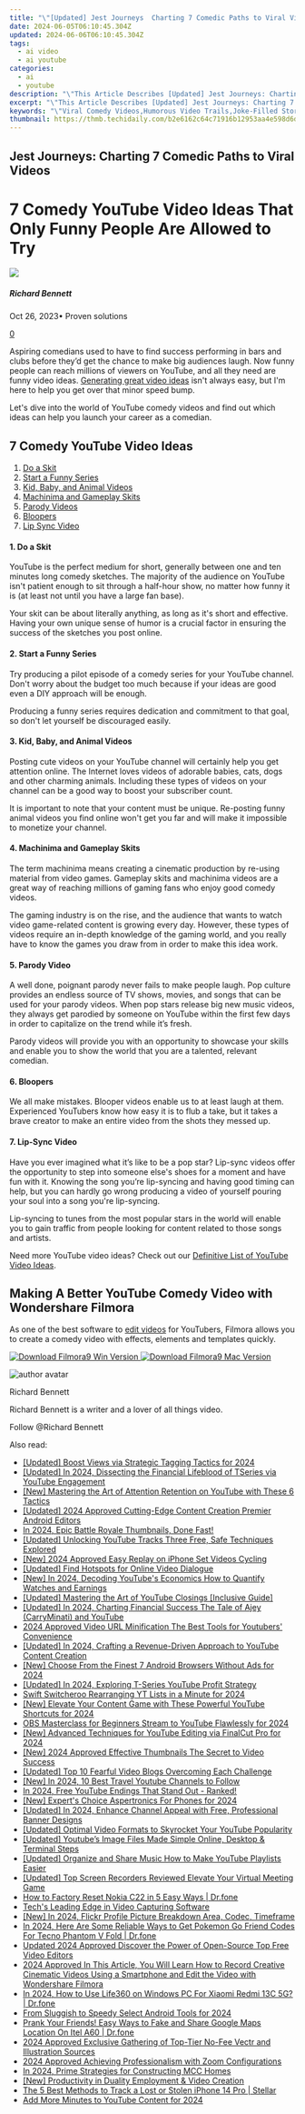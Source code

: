 ```yaml
---
title: "\"[Updated] Jest Journeys  Charting 7 Comedic Paths to Viral Videos\""
date: 2024-06-05T06:10:45.304Z
updated: 2024-06-06T06:10:45.304Z
tags:
  - ai video
  - ai youtube
categories:
  - ai
  - youtube
description: "\"This Article Describes [Updated] Jest Journeys: Charting 7 Comedic Paths to Viral Videos\""
excerpt: "\"This Article Describes [Updated] Jest Journeys: Charting 7 Comedic Paths to Viral Videos\""
keywords: "\"Viral Comedy Videos,Humorous Video Trails,Joke-Filled Storytelling,Laughter Journey Map,Comedic Pathfinding,Funny Video Adventures,Mirthful Content Exploration\""
thumbnail: https://thmb.techidaily.com/b2e6162c64c71916b12953aa4e598d6dbab13589e9351dbafbf801be610ecb70.jpg
---
```


## Jest Journeys: Charting 7 Comedic Paths to Viral Videos

# 7 Comedy YouTube Video Ideas That Only Funny People Are Allowed to Try

![](https://images.wondershare.com/filmora/article-images/richard-bennett.jpg)

##### Richard Bennett

 Oct 26, 2023• Proven solutions

[0](#commentsBoxSeoTemplate)

Aspiring comedians used to have to find success performing in bars and clubs before they’d get the chance to make big audiences laugh. Now funny people can reach millions of viewers on YouTube, and all they need are funny video ideas. [Generating great video ideas](https://www.filmora.io/community-blog/how-to-come-up-with-better-youtube-video-ideas-391.html) isn't always easy, but I'm here to help you get over that minor speed bump.

Let's dive into the world of YouTube comedy videos and find out which ideas can help you launch your career as a comedian.

## 7 Comedy YouTube Video Ideas

1. [Do a Skit](#one)
2. [Start a Funny Series](#two)
3. [Kid, Baby, and Animal Videos](#three)
4. [Machinima and Gameplay Skits](#four)
5. [Parody Videos](#five)
6. [Bloopers](#six)
7. [Lip Sync Video](#seven)

#### 1\. Do a Skit

YouTube is the perfect medium for short, generally between one and ten minutes long comedy sketches. The majority of the audience on YouTube isn't patient enough to sit through a half-hour show, no matter how funny it is (at least not until you have a large fan base).

Your skit can be about literally anything, as long as it's short and effective. Having your own unique sense of humor is a crucial factor in ensuring the success of the sketches you post online.

#### 2\. Start a Funny Series

Try producing a pilot episode of a comedy series for your YouTube channel. Don't worry about the budget too much because if your ideas are good even a DIY approach will be enough.

Producing a funny series requires dedication and commitment to that goal, so don't let yourself be discouraged easily.

#### 3\. Kid, Baby, and Animal Videos

Posting cute videos on your YouTube channel will certainly help you get attention online. The Internet loves videos of adorable babies, cats, dogs and other charming animals. Including these types of videos on your channel can be a good way to boost your subscriber count.

It is important to note that your content must be unique. Re-posting funny animal videos you find online won't get you far and will make it impossible to monetize your channel.

#### 4\. Machinima and Gameplay Skits

The term machinima means creating a cinematic production by re-using material from video games. Gameplay skits and machinima videos are a great way of reaching millions of gaming fans who enjoy good comedy videos.

The gaming industry is on the rise, and the audience that wants to watch video game-related content is growing every day. However, these types of videos require an in-depth knowledge of the gaming world, and you really have to know the games you draw from in order to make this idea work.

#### 5\. Parody Video

A well done, poignant parody never fails to make people laugh. Pop culture provides an endless source of TV shows, movies, and songs that can be used for your parody videos. When pop stars release big new music videos, they always get parodied by someone on YouTube within the first few days in order to capitalize on the trend while it’s fresh.

Parody videos will provide you with an opportunity to showcase your skills and enable you to show the world that you are a talented, relevant comedian.

#### 6\. Bloopers

We all make mistakes. Blooper videos enable us to at least laugh at them. Experienced YouTubers know how easy it is to flub a take, but it takes a brave creator to make an entire video from the shots they messed up.

#### 7\. Lip-Sync Video

Have you ever imagined what it’s like to be a pop star? Lip-sync videos offer the opportunity to step into someone else's shoes for a moment and have fun with it. Knowing the song you’re lip-syncing and having good timing can help, but you can hardly go wrong producing a video of yourself pouring your soul into a song you're lip-syncing.

Lip-syncing to tunes from the most popular stars in the world will enable you to gain traffic from people looking for content related to those songs and artists.

Need more YouTube video ideas? Check out our [Definitive List of YouTube Video Ideas](https://tools.techidaily.com/wondershare/filmora/download/).

## Making A Better YouTube Comedy Video with Wondershare Filmora

As one of the best software to [edit videos](https://tools.techidaily.com/wondershare/filmora/download/) for YouTubers, Filmora allows you to create a comedy video with effects, elements and templates quickly.

[![Download Filmora9 Win Version](https://images.wondershare.com/filmora/guide/download-btn-win.jpg) ](https://tools.techidaily.com/wondershare/filmora/download/) [![Download Filmora9 Mac Version](https://images.wondershare.com/filmora/guide/download-btn-mac.jpg) ](https://tools.techidaily.com/wondershare/filmora/download/)

![author avatar](https://images.wondershare.com/filmora/article-images/richard-bennett.jpg)

Richard Bennett

Richard Bennett is a writer and a lover of all things video.

Follow @Richard Bennett

<span class="atpl-alsoreadstyle">Also read:</span>
<div><ul>
<li><a href="https://facebook-record-videos.techidaily.com/updated-boost-views-via-strategic-tagging-tactics-for-2024/"><u>[Updated] Boost Views via Strategic Tagging Tactics for 2024</u></a></li>
<li><a href="https://facebook-record-videos.techidaily.com/updated-in-2024-dissecting-the-financial-lifeblood-of-tseries-via-youtube-engagement/"><u>[Updated] In 2024, Dissecting the Financial Lifeblood of TSeries via YouTube Engagement</u></a></li>
<li><a href="https://facebook-record-videos.techidaily.com/new-mastering-the-art-of-attention-retention-on-youtube-with-these-6-tactics/"><u>[New] Mastering the Art of Attention Retention on YouTube with These 6 Tactics</u></a></li>
<li><a href="https://facebook-record-videos.techidaily.com/updated-2024-approved-cutting-edge-content-creation-premier-android-editors/"><u>[Updated] 2024 Approved  Cutting-Edge Content Creation  Premier Android Editors</u></a></li>
<li><a href="https://facebook-record-videos.techidaily.com/in-2024-epic-battle-royale-thumbnails-done-fast/"><u>In 2024, Epic Battle Royale Thumbnails, Done Fast!</u></a></li>
<li><a href="https://facebook-record-videos.techidaily.com/updated-unlocking-youtube-tracks-three-free-safe-techniques-explored/"><u>[Updated] Unlocking YouTube Tracks  Three Free, Safe Techniques Explored</u></a></li>
<li><a href="https://facebook-record-videos.techidaily.com/new-2024-approved-easy-replay-on-iphone-set-videos-cycling/"><u>[New] 2024 Approved  Easy Replay on iPhone  Set Videos Cycling</u></a></li>
<li><a href="https://facebook-record-videos.techidaily.com/updated-find-hotspots-for-online-video-dialogue/"><u>[Updated] Find Hotspots for Online Video Dialogue</u></a></li>
<li><a href="https://facebook-record-videos.techidaily.com/new-in-2024-decoding-youtubes-economics-how-to-quantify-watches-and-earnings/"><u>[New] In 2024, Decoding YouTube's Economics  How to Quantify Watches and Earnings</u></a></li>
<li><a href="https://facebook-record-videos.techidaily.com/updated-mastering-the-art-of-youtube-closings-inclusive-guide/"><u>[Updated] Mastering the Art of YouTube Closings [Inclusive Guide]</u></a></li>
<li><a href="https://facebook-record-videos.techidaily.com/updated-in-2024-charting-financial-success-the-tale-of-ajey-carryminati-and-youtube/"><u>[Updated] In 2024, Charting Financial Success  The Tale of Ajey (CarryMinati) and YouTube</u></a></li>
<li><a href="https://facebook-record-videos.techidaily.com/2024-approved-video-url-minification-the-best-tools-for-youtubers-convenience/"><u>2024 Approved  Video URL Minification  The Best Tools for Youtubers' Convenience</u></a></li>
<li><a href="https://facebook-record-videos.techidaily.com/updated-in-2024-crafting-a-revenue-driven-approach-to-youtube-content-creation/"><u>[Updated] In 2024, Crafting a Revenue-Driven Approach to YouTube Content Creation</u></a></li>
<li><a href="https://facebook-record-videos.techidaily.com/new-choose-from-the-finest-7-android-browsers-without-ads-for-2024/"><u>[New] Choose From the Finest 7 Android Browsers Without Ads for 2024</u></a></li>
<li><a href="https://facebook-record-videos.techidaily.com/updated-in-2024-exploring-t-series-youtube-profit-strategy/"><u>[Updated] In 2024, Exploring T-Series YouTube Profit Strategy</u></a></li>
<li><a href="https://facebook-record-videos.techidaily.com/swift-switcheroo-rearranging-yt-lists-in-a-minute-for-2024/"><u>Swift Switcheroo  Rearranging YT Lists in a Minute for 2024</u></a></li>
<li><a href="https://facebook-record-videos.techidaily.com/new-elevate-your-content-game-with-these-powerful-youtube-shortcuts-for-2024/"><u>[New] Elevate Your Content Game with These Powerful YouTube Shortcuts for 2024</u></a></li>
<li><a href="https://facebook-record-videos.techidaily.com/obs-masterclass-for-beginners-stream-to-youtube-flawlessly-for-2024/"><u>OBS Masterclass for Beginners  Stream to YouTube Flawlessly for 2024</u></a></li>
<li><a href="https://facebook-record-videos.techidaily.com/new-advanced-techniques-for-youtube-editing-via-finalcut-pro-for-2024/"><u>[New] Advanced Techniques for YouTube Editing via FinalCut Pro for 2024</u></a></li>
<li><a href="https://facebook-record-videos.techidaily.com/new-2024-approved-effective-thumbnails-the-secret-to-video-success/"><u>[New] 2024 Approved  Effective Thumbnails  The Secret to Video Success</u></a></li>
<li><a href="https://facebook-record-videos.techidaily.com/updated-top-10-fearful-video-blogs-overcoming-each-challenge/"><u>[Updated] Top 10 Fearful Video Blogs  Overcoming Each Challenge</u></a></li>
<li><a href="https://facebook-record-videos.techidaily.com/new-in-2024-10-best-travel-youtube-channels-to-follow/"><u>[New] In 2024, 10 Best Travel Youtube Channels to Follow</u></a></li>
<li><a href="https://facebook-record-videos.techidaily.com/in-2024-free-youtube-endings-that-stand-out-ranked/"><u>In 2024, Free YouTube Endings That Stand Out - Ranked!</u></a></li>
<li><a href="https://facebook-record-videos.techidaily.com/new-experts-choice-aspertronics-for-phones-for-2024/"><u>[New] Expert's Choice  Aspertronics For Phones for 2024</u></a></li>
<li><a href="https://facebook-record-videos.techidaily.com/updated-in-2024-enhance-channel-appeal-with-free-professional-banner-designs/"><u>[Updated] In 2024, Enhance Channel Appeal with Free, Professional Banner Designs</u></a></li>
<li><a href="https://facebook-record-videos.techidaily.com/updated-optimal-video-formats-to-skyrocket-your-youtube-popularity/"><u>[Updated] Optimal Video Formats to Skyrocket Your YouTube Popularity</u></a></li>
<li><a href="https://facebook-record-videos.techidaily.com/updated-youtubes-image-files-made-simple-online-desktop-and-terminal-steps/"><u>[Updated] Youtube’s Image Files Made Simple  Online, Desktop & Terminal Steps</u></a></li>
<li><a href="https://facebook-record-videos.techidaily.com/updated-organize-and-share-music-how-to-make-youtube-playlists-easier/"><u>[Updated] Organize and Share Music  How to Make YouTube Playlists Easier</u></a></li>
<li><a href="https://screen-video-capture.techidaily.com/updated-top-screen-recorders-reviewed-elevate-your-virtual-meeting-game/"><u>[Updated] Top Screen Recorders Reviewed  Elevate Your Virtual Meeting Game</u></a></li>
<li><a href="https://techidaily.com/how-to-factory-reset-nokia-c22-in-5-easy-ways-drfone-by-drfone-reset-android-reset-android/"><u>How to Factory Reset Nokia C22 in 5 Easy Ways | Dr.fone</u></a></li>
<li><a href="https://screen-video-capture.techidaily.com/techs-leading-edge-in-video-capturing-software/"><u>Tech's Leading Edge in Video Capturing Software</u></a></li>
<li><a href="https://facebook-videos.techidaily.com/new-in-2024-flickr-profile-picture-breakdown-area-codec-timeframe/"><u>[New] In 2024, Flickr Profile Picture Breakdown  Area, Codec, Timeframe</u></a></li>
<li><a href="https://android-pokemon-go.techidaily.com/in-2024-here-are-some-reliable-ways-to-get-pokemon-go-friend-codes-for-tecno-phantom-v-fold-drfone-by-drfone-virtual-android/"><u>In 2024, Here Are Some Reliable Ways to Get Pokemon Go Friend Codes For Tecno Phantom V Fold | Dr.fone</u></a></li>
<li><a href="https://ai-driven-video-production.techidaily.com/updated-2024-approved-discover-the-power-of-open-source-top-free-video-editors/"><u>Updated 2024 Approved Discover the Power of Open-Source Top Free Video Editors</u></a></li>
<li><a href="https://ai-editing-video.techidaily.com/2024-approved-in-this-article-you-will-learn-how-to-record-creative-cinematic-videos-using-a-smartphone-and-edit-the-video-with-wondershare-filmora/"><u>2024 Approved In This Article, You Will Learn How to Record Creative Cinematic Videos Using a Smartphone and Edit the Video with Wondershare Filmora</u></a></li>
<li><a href="https://phone-solutions.techidaily.com/in-2024-how-to-use-life360-on-windows-pc-for-xiaomi-redmi-13c-5g-drfone-by-drfone-virtual-android/"><u>In 2024, How to Use Life360 on Windows PC For Xiaomi Redmi 13C 5G? | Dr.fone</u></a></li>
<li><a href="https://some-knowledge.techidaily.com/from-sluggish-to-speedy-select-android-tools-for-2024/"><u>From Sluggish to Speedy  Select Android Tools for 2024</u></a></li>
<li><a href="https://fake-location.techidaily.com/prank-your-friends-easy-ways-to-fake-and-share-google-maps-location-on-itel-a60-drfone-by-drfone-virtual-android/"><u>Prank Your Friends! Easy Ways to Fake and Share Google Maps Location On Itel A60 | Dr.fone</u></a></li>
<li><a href="https://some-techniques.techidaily.com/2024-approved-exclusive-gathering-of-top-tier-no-fee-vectr-and-illustration-sources/"><u>2024 Approved  Exclusive Gathering of Top-Tier No-Fee Vectr and Illustration Sources</u></a></li>
<li><a href="https://on-screen-recording.techidaily.com/2024-approved-achieving-professionalism-with-zoom-configurations/"><u>2024 Approved  Achieving Professionalism with Zoom Configurations</u></a></li>
<li><a href="https://screen-video-capture.techidaily.com/in-2024-prime-strategies-for-constructing-mcc-homes/"><u>In 2024, Prime Strategies for Constructing MCC Homes</u></a></li>
<li><a href="https://youtube-stream.techidaily.com/new-productivity-in-duality-employment-and-video-creation/"><u>[New] Productivity in Duality  Employment & Video Creation</u></a></li>
<li><a href="https://techidaily.com/the-5-best-methods-to-track-a-lost-or-stolen-iphone-14-pro-stellar-by-stellar-data-recovery-ios-iphone-data-recovery/"><u>The 5 Best Methods to Track a Lost or Stolen iPhone 14 Pro | Stellar</u></a></li>
<li><a href="https://youtube-clips.techidaily.com/add-more-minutes-to-youtube-content-for-2024/"><u>Add More Minutes to YouTube Content for 2024</u></a></li>
</ul></div>

<ins class="adsbygoogle"
      style="display:block"
      data-ad-client="ca-pub-7571918770474297"
      data-ad-slot="8358498916"
      data-ad-format="auto"
      data-full-width-responsive="true"></ins>